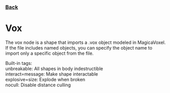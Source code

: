 ### [Back](README.md)
# Vox
The vox node is a shape that imports a .vox object modeled in MagicaVoxel. If the file includes named objects, you can specify the object name to import only a specific object from the file.

Built-in tags:  
unbreakable: All shapes in body indestructible  
interact=message: Make shape interactable  
explosive=size: Explode when broken  
nocull: Disable distance culling